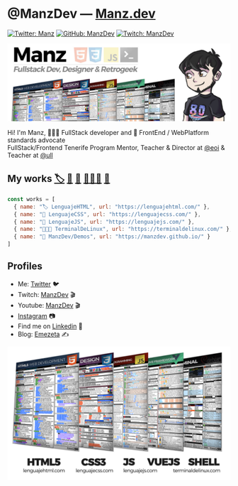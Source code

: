 # @ManzDev — [Manz.dev](https://manz.dev/)

[![Twitter: Manz](https://img.shields.io/twitter/follow/Manz?style=social)](https://twitter.com/Manz)
[![GitHub: ManzDev](https://img.shields.io/github/followers/ManzDev?label=ManzDev&style=social)](https://github.com/ManzDev)
[![Twitch: ManzDev](https://img.shields.io/twitch/status/ManzDev?label=Twitch&style=social)](https://twitch.tv/ManzDev)

![ManzDev - GitHub Profile](https://raw.githubusercontent.com/ManzDev/manzdev/master/github-profile.jpg)

Hi! I'm Manz, 👨🏽‍💻 FullStack developer and 🥑 FrontEnd / WebPlatform standards  advocate<br>
FullStack/Frontend Tenerife Program Mentor, Teacher & Director at [@eoi](https://twitter.com/eoi) & Teacher at [@ull](https://twitter.com/ull)

## My works [🏷️](https://lenguajehtml.com/) [🎨](https://lenguajecss.com/) [🤖](https://lenguajejs.com/) [👨🏽‍💻](https://terminaldelinux.com/) [🏓](https://manzdev.github.io/)

```js
const works = [
  { name: "🏷️ LenguajeHTML", url: "https://lenguajehtml.com/" },
  { name: "🎨 LenguajeCSS", url: "https://lenguajecss.com/" },
  { name: "🤖 LenguajeJS", url: "https://lenguajejs.com/" },
  { name: "👨🏽‍💻 TerminalDeLinux", url: "https://terminaldelinux.com/" },
  { name: "🏓 ManzDev/Demos", url: "https://manzdev.github.io/" }
]
```

## Profiles

- Me: [Twitter](https://twitter.com/Manz) 🐦 
- Twitch: [ManzDev](https://twitch.tv/ManzDev) 🎬
- Youtube: [ManzDev](https://youtube.com/c/ManzDev) 🎬
- [Instagram](https://instagram.com/manz.dev) 📷
- Find me on [Linkedin](https://www.linkedin.com/in/joseromanhdez/) 💼
- Blog: [Emezeta](https://www.emezeta.com/) ✍️

[![FrontEnd Cheatsheets](https://raw.githubusercontent.com/ManzDev/manzdev/master/cheatsheets.png)](https://twitter.com/Manz/status/1275338301172600837)
